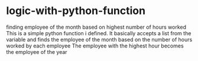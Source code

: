 # logic-with-python-function
finding employee of the month based on highest number of hours worked
This is a simple python function i defined. It basically accepts a list from the variable and finds the employee of the month based on the number of hours worked by each employee
The employee with the highest hour becomes the employee of the year
